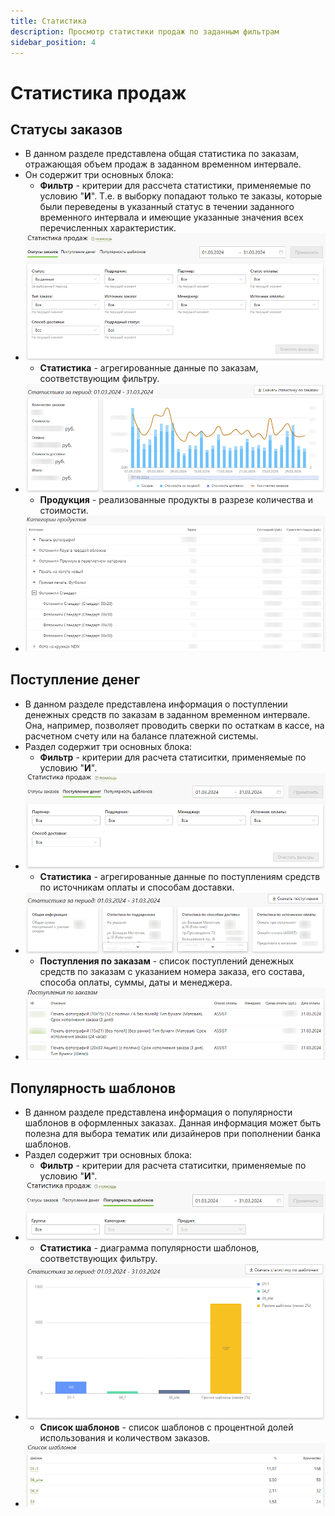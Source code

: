 ```yaml
---
title: Статистика
description: Просмотр статистики продаж по заданным фильтрам
sidebar_position: 4
---
```


# Статистика продаж

## Статусы заказов
* В данном разделе представлена общая статистика по заказам, отражающая объем продаж в заданном временном интервале.
* Он содержит три основных блока:
    + __Фильтр__ - критерии для рассчета статистики, применяемые по условию "__И__". Т.е. в выборку попадают только те заказы, которые были переведены в указанный статус в течении заданного временного интервала и имеющие указанные значения всех перечисленных характеристик.
* ![](../_media/order/order-report-filter.png)
    + __Статистика__ - агрегированные данные по заказам, соответствующим фильтру.
* ![](../_media/order/order-report-statistic.png)
    + __Продукция__ - реализованные продукты в разрезе количества и стоимости.
* ![](../_media/order/order-report-products.png)

## Поступление денег
* В данном разделе представлена информация о поступлении денежных средств по заказам в заданном временном интервале. Она, например, позволяет проводить сверки по остаткам в кассе, на расчетном счету или на балансе платежной системы.
* Раздел содержит три основных блока:
    + __Фильтр__ - критерии для расчета статиситки, применяемые по условию "__И__".
* ![](../_media/order/order-report-finance-filter.png)
    + __Статистика__ - агрегированные данные по поступлениям средств по источникам оплаты и способам доставки.
* ![](../_media/order/order-report-finance-statistic.png)
    + __Поступления по заказам__ - список поступлений денежных средств по заказам с указанием номера заказа, его состава, способа оплаты, суммы, даты и менеджера.
* ![](../_media/order/order-report-finance-orders.png)

## Популярность шаблонов
* В данном разделе представлена информация о популярности шаблонов в оформленных заказах. Данная информация может быть полезна для выбора тематик или дизайнеров при пополнении банка шаблонов.
* Раздел содержит три основных блока:
    + __Фильтр__ - критерии для расчета статиситки, применяемые по условию "__И__".
* ![](../_media/order/order-report-template-filter.png)
    + __Статистика__ - диаграмма популярности шаблонов, соответствующих фильтру.
* ![](../_media/order/order-report-template-statistic.png)
    + __Список шаблонов__ - список шаблонов с процентной долей использования и количеством заказов.
* ![](../_media/order/order-report-template-list.png)
